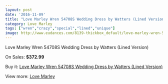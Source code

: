 ```yaml
---
layout: post
date: '2016-11-09'
title: "Love Marley Wren 54708S Wedding Dress by Watters (Lined Version)"
category: Love Marley
tags: ["wren","crazy","special","lined","unique"]
image: http://www.eudances.com/8139-thickbox_default/love-marley-wren-54708s-wedding-dress-by-watters-lined-version.jpg
---
```

Love Marley Wren 54708S Wedding Dress by Watters (Lined Version)

On Sales: **$372.99**
<a href="https://www.eudances.com/en/love-marley/2825-love-marley-wren-54708s-wedding-dress-by-watters-lined-version.html"><amp-img layout="responsive" width="600" height="600" src="//www.eudances.com/8139-thickbox_default/love-marley-wren-54708s-wedding-dress-by-watters-lined-version.jpg" alt="Love Marley Wren 54708S Wedding Dress by Watters (Lined Version) 0" /></a>
<a href="https://www.eudances.com/en/love-marley/2825-love-marley-wren-54708s-wedding-dress-by-watters-lined-version.html"><amp-img layout="responsive" width="600" height="600" src="//www.eudances.com/8147-thickbox_default/love-marley-wren-54708s-wedding-dress-by-watters-lined-version.jpg" alt="Love Marley Wren 54708S Wedding Dress by Watters (Lined Version) 1" /></a>
<a href="https://www.eudances.com/en/love-marley/2825-love-marley-wren-54708s-wedding-dress-by-watters-lined-version.html"><amp-img layout="responsive" width="600" height="600" src="//www.eudances.com/8146-thickbox_default/love-marley-wren-54708s-wedding-dress-by-watters-lined-version.jpg" alt="Love Marley Wren 54708S Wedding Dress by Watters (Lined Version) 2" /></a>
<a href="https://www.eudances.com/en/love-marley/2825-love-marley-wren-54708s-wedding-dress-by-watters-lined-version.html"><amp-img layout="responsive" width="600" height="600" src="//www.eudances.com/8145-thickbox_default/love-marley-wren-54708s-wedding-dress-by-watters-lined-version.jpg" alt="Love Marley Wren 54708S Wedding Dress by Watters (Lined Version) 3" /></a>
<a href="https://www.eudances.com/en/love-marley/2825-love-marley-wren-54708s-wedding-dress-by-watters-lined-version.html"><amp-img layout="responsive" width="600" height="600" src="//www.eudances.com/8144-thickbox_default/love-marley-wren-54708s-wedding-dress-by-watters-lined-version.jpg" alt="Love Marley Wren 54708S Wedding Dress by Watters (Lined Version) 4" /></a>
<a href="https://www.eudances.com/en/love-marley/2825-love-marley-wren-54708s-wedding-dress-by-watters-lined-version.html"><amp-img layout="responsive" width="600" height="600" src="//www.eudances.com/8143-thickbox_default/love-marley-wren-54708s-wedding-dress-by-watters-lined-version.jpg" alt="Love Marley Wren 54708S Wedding Dress by Watters (Lined Version) 5" /></a>
<a href="https://www.eudances.com/en/love-marley/2825-love-marley-wren-54708s-wedding-dress-by-watters-lined-version.html"><amp-img layout="responsive" width="600" height="600" src="//www.eudances.com/8142-thickbox_default/love-marley-wren-54708s-wedding-dress-by-watters-lined-version.jpg" alt="Love Marley Wren 54708S Wedding Dress by Watters (Lined Version) 6" /></a>
<a href="https://www.eudances.com/en/love-marley/2825-love-marley-wren-54708s-wedding-dress-by-watters-lined-version.html"><amp-img layout="responsive" width="600" height="600" src="//www.eudances.com/8141-thickbox_default/love-marley-wren-54708s-wedding-dress-by-watters-lined-version.jpg" alt="Love Marley Wren 54708S Wedding Dress by Watters (Lined Version) 7" /></a>
<a href="https://www.eudances.com/en/love-marley/2825-love-marley-wren-54708s-wedding-dress-by-watters-lined-version.html"><amp-img layout="responsive" width="600" height="600" src="//www.eudances.com/8140-thickbox_default/love-marley-wren-54708s-wedding-dress-by-watters-lined-version.jpg" alt="Love Marley Wren 54708S Wedding Dress by Watters (Lined Version) 8" /></a>

Buy it: [Love Marley Wren 54708S Wedding Dress by Watters (Lined Version)](https://www.eudances.com/en/love-marley/2825-love-marley-wren-54708s-wedding-dress-by-watters-lined-version.html "Love Marley Wren 54708S Wedding Dress by Watters (Lined Version)")

View more: [Love Marley](https://www.eudances.com/en/44-love-marley "Love Marley")